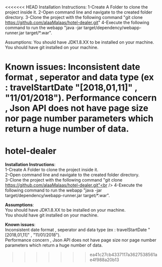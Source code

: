 <<<<<<< HEAD
Installation Instructions:
1-Create A Folder to clone the project inside it. 
2-Open command line and navigate to the created folder directory.
3-Clone the project with the following command "git clone https://github.com/alaaMalaas/hotel-dealer.git"
4-Execute the following command to run the webapp "java -jar target/dependency/webapp-runner.jar target/*.war".

Assumptions:
You should have JDK1.8.XX to be installed on your machine.
You should have git installed on your machine.

Known issues:
Inconsistent date format , seperator and data type (ex : travelStartDate "[2018,01,11]" , "11/01/2018").
Performance concern , Json API does not have page size nor page number parameters which return a huge number of data.
=======
# hotel-dealer
**Installation Instructions**:<br />
     1-Create A Folder to clone the project inside it. <br />
     2-Open command line and navigate to the created folder directory.<br />
     3-Clone the project with the following command "git clone https://github.com/alaaMalaas/hotel-dealer.git"<br />
     4-Execute the following command to run the webapp "java -jar target/dependency/webapp-runner.jar target/*.war".<br />
       
**Assumptions**:<br />
    You should have JDK1.8.XX to be installed on your machine.<br />
    You should have git installed on your machine.<br />
      
**Known issues**:<br />
    Inconsistent date format , seperator and data type (ex : travelStartDate "[2018,01,11]" , "11/01/2018").<br />
    Performance concern , Json API does not have page size nor page number parameters which return a huge number of data.<br />
>>>>>>> ea41c27cb4337117a3627538561ae4f988a20b13
